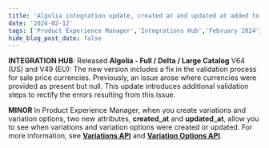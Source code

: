 ```yaml
---
title: 'Algolia integration update, created at and updated at added to variations and variation options'
date: '2024-02-12'
tags: ['Product Experience Manager','Integrations Hub','February 2024']
hide_blog_post_date: false
---
```


**INTEGRATION HUB**: Released **Algolia - Full / Delta / Large Catalog** V64 (US) and V49 (EU): The new version includes a fix in the validation process for sale price currencies. Previously, an issue arose where currencies were provided as present but null. This update introduces additional validation steps to rectify the errors resulting from this issue.

**MINOR** In Product Experience Manager, when you create variations and variation options, two new attributes, **created\_at** and **updated\_at**, allow you to see when variations and variation options were created or updated. For more information, see **[Variations API](https://elasticpath.dev/docs/pxm/products/pxm-product-variations/pxm-product-variations-api/variation-api-overview)** and **[Variation Options API](https://elasticpath.dev/docs/pxm/products/pxm-product-variations/pxm-variation-options-api/variation-options-api-overview)**.

